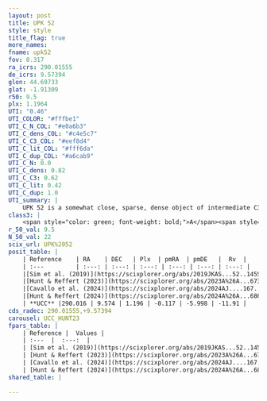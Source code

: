```yaml
---
layout: post
title: UPK 52
style: style
title_flag: true
more_names: 
fname: upk52
fov: 0.317
ra_icrs: 290.01555
de_icrs: 9.57394
glon: 44.69733
glat: -1.91309
r50: 9.5
plx: 1.1964
UTI: "0.46"
UTI_COLOR: "#fffbe1"
UTI_C_N_COL: "#e0a6b3"
UTI_C_dens_COL: "#c4e5c7"
UTI_C_C3_COL: "#eef8d4"
UTI_C_lit_COL: "#fff6da"
UTI_C_dup_COL: "#a6cab9"
UTI_C_N: 0.0
UTI_C_dens: 0.82
UTI_C_C3: 0.62
UTI_C_lit: 0.42
UTI_C_dup: 1.0
UTI_summary: |
    UPK 52 is a somewhat close, sparse, dense object of intermediate C3 quality. It is poorly studied in the literature.<br><br><span style="color: #99180f; font-weight: bold;">Warning: </span>contains less than 25 stars with <i>P>0.5</i> estimated.
class3: |
    <span style="color: green; font-weight: bold;">A</span><span style="color: red; font-weight: bold;">C</span>
r_50_val: 9.5
N_50_val: 22
scix_url: UPK%2052
posit_table: |
    | Reference    | RA    | DEC   | Plx  | pmRA  | pmDE   |  Rv  |
    | :---         | :---: | :---: | :---: | :---: | :---: | :---: |
    |[Sim et al. (2019)](https://scixplorer.org/abs/2019JKAS...52..145S) | 290.042 | 9.536 | -- | -0.16 | -5.97 | -- |
    |[Hunt & Reffert (2023)](https://scixplorer.org/abs/2023A%26A...673A.114H) | 289.939 | 9.644 | 1.205 | -0.173 | -5.995 | -11.915 |
    |[Cavallo et al. (2024)](https://scixplorer.org/abs/2024AJ....167...12C) | 289.967 | 9.606 | 1.212 | -- | -- | -- |
    |[Hunt & Reffert (2024)](https://scixplorer.org/abs/2024A%26A...686A..42H) | 289.939 | 9.644 | 1.205 | -0.173 | -5.995 | -11.915 |
    | **UCC** |290.016 | 9.574 | 1.196 | -0.117 | -5.998 | -11.91 | 
cds_radec: 290.01555,+9.57394
carousel: UCC_HUNT23
fpars_table: |
    | Reference |  Values |
    | :---  |  :---:  |
    | [Sim et al. (2019)](https://scixplorer.org/abs/2019JKAS...52..145S) | `d_pc=818, log(age)=8.05` |
    | [Hunt & Reffert (2023)](https://scixplorer.org/abs/2023A%26A...673A.114H) | `AV50=1.032, diffAV50=0.8, MOD50=9.492, logAge50=8.137` |
    | [Cavallo et al. (2024)](https://scixplorer.org/abs/2024AJ....167...12C) | `AV50=1.15, dMod50=9.44, logAge50=8.2, [Fe/H]50=-0.33` |
    | [Hunt & Reffert (2024)](https://scixplorer.org/abs/2024A%26A...686A..42H) | `MassJ=69.4335` |
shared_table: |
    
---
```

